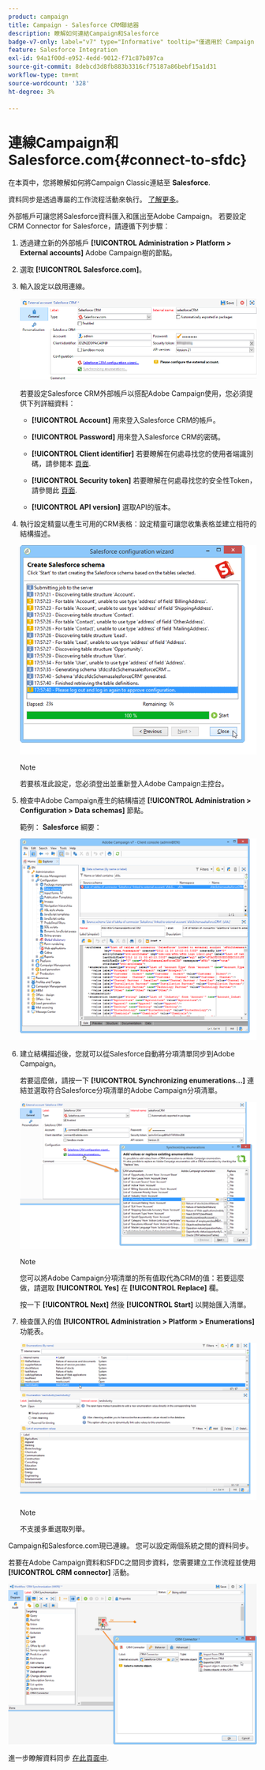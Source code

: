 ```yaml
---
product: campaign
title: Campaign - Salesforce CRM聯結器
description: 瞭解如何連結Campaign和Salesforce
badge-v7-only: label="v7" type="Informative" tooltip="僅適用於 Campaign Classic v7"
feature: Salesforce Integration
exl-id: 94a1f00d-e952-4edd-9012-f71c87b897ca
source-git-commit: 8debcd3d8fb883b3316cf75187a86bebf15a1d31
workflow-type: tm+mt
source-wordcount: '328'
ht-degree: 3%

---
```


# 連線Campaign和Salesforce.com{#connect-to-sfdc}



在本頁中，您將瞭解如何將Campaign Classic連結至 **Salesforce**.

資料同步是透過專屬的工作流程活動來執行。 [了解更多](../../platform/using/crm-data-sync.md)。


外部帳戶可讓您將Salesforce資料匯入和匯出至Adobe Campaign。
若要設定CRM Connector for Salesforce，請遵循下列步驟：

1. 透過建立新的外部帳戶 **[!UICONTROL Administration > Platform > External accounts]** Adobe Campaign樹的節點。
1. 選取 **[!UICONTROL Salesforce.com]**。
1. 輸入設定以啟用連線。

   ![](assets/ext_account_17.png)

   若要設定Salesforce CRM外部帳戶以搭配Adobe Campaign使用，您必須提供下列詳細資料：

   * **[!UICONTROL Account]**
用來登入Salesforce CRM的帳戶。

   * **[!UICONTROL Password]**
用來登入Salesforce CRM的密碼。

   * **[!UICONTROL Client identifier]**
若要瞭解在何處尋找您的使用者端識別碼，請參閱本 [頁面](https://help.salesforce.com/articleView?id=000205876&amp;type=1).

   * **[!UICONTROL Security token]**
若要瞭解在何處尋找您的安全性Token，請參閱此 [頁面](https://help.salesforce.com/articleView?id=000205876&amp;type=1).

   * **[!UICONTROL API version]**
選取API的版本。
1. 執行設定精靈以產生可用的CRM表格：設定精靈可讓您收集表格並建立相符的結構描述。

   ![](assets/crm_connectors_sfdc_launch.png)

   >[!NOTE]
   >
   >若要核准此設定，您必須登出並重新登入Adobe Campaign主控台。

1. 檢查中Adobe Campaign產生的結構描述 **[!UICONTROL Administration > Configuration > Data schemas]** 節點。

   範例： **Salesforce** 綱要：

   ![](assets/crm_connectors_sfdc_table.png)

1. 建立結構描述後，您就可以從Salesforce自動將分項清單同步到Adobe Campaign。

   若要這麼做，請按一下 **[!UICONTROL Synchronizing enumerations...]** 連結並選取符合Salesforce分項清單的Adobe Campaign分項清單。



   ![](assets/crm_connectors_sfdc_enum.png)

   >[!NOTE]
   >
   >您可以將Adobe Campaign分項清單的所有值取代為CRM的值：若要這麼做，請選取 **[!UICONTROL Yes]** 在 **[!UICONTROL Replace]** 欄。


   按一下 **[!UICONTROL Next]** 然後 **[!UICONTROL Start]** 以開始匯入清單。

1. 檢查匯入的值 **[!UICONTROL Administration > Platform > Enumerations]** 功能表。

   ![](assets/crm_connectors_sfdc_exe.png)

   >[!NOTE]
   >
   > 不支援多重選取列舉。

Campaign和Salesforce.com現已連線。 您可以設定兩個系統之間的資料同步。

若要在Adobe Campaign資料和SFDC之間同步資料，您需要建立工作流程並使用 **[!UICONTROL CRM connector]** 活動。

![](assets/crm_connectors_sfdc_wf.png)

進一步瞭解資料同步 [在此頁面中](../../platform/using/crm-data-sync.md).
